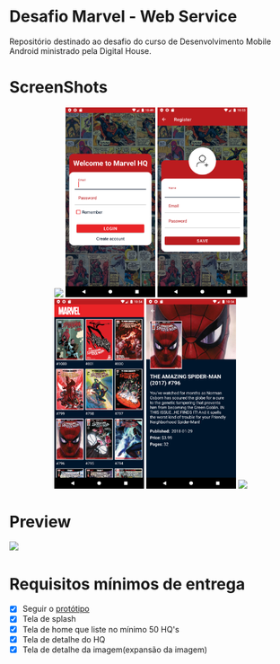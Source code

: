 # Desafio Marvel - Web Service

Repositório destinado ao desafio do curso de Desenvolvimento Mobile Android ministrado pela Digital House.


# ScreenShots

<p align="center">
  <img src="screenshot/1.png" width="160"/>
  <img src="screenshot/2.png" width="160"/>
  <img src="screenshot/3.png" width="160"/>
  <img src="screenshot/4.png" width="160"/>
  <img src="screenshot/5.png" width="160"/>
  <img src="screenshot/6.png" width="160"/>
</p>
  
# Preview
<p align="left">
  <img src="screenshot/video/desafiomarvel.gif" width="200"/>
</p>

# Requisitos mínimos de entrega

- [x] Seguir o [protótipo][prototipo]
- [x] Tela de splash
- [x] Tela de home que liste no mínimo 50 HQ's
- [x] Tela de detalhe do HQ
- [x] Tela de detalhe da imagem(expansão da imagem)

[prototipo]: <https://marvelapp.com/194b601g/screen/53575549>
